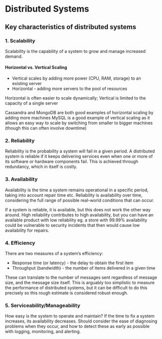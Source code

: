 # Distributed Systems

## Key characteristics of distributed systems

### 1. Scalability

Scalability is the capability of a system to grow and manage increased demand.

#### Horizontal vs. Vertical Scaling

* Vertical scales by adding more power (CPU, RAM, storage) to an existing server&#x20;
* Horizontal - adding more servers to the pool of resources

Horizontal is often easier to scale dynamically; Vertical is limited to the capacity of a single server

Cassandra and MongoDB are both good examples of horizontal scaling by adding more machines MySQL is a good example of vertical scaling as it allows an easy way to scale by switching from smaller to bigger machines (though this can often involve downtime)

### 2. Reliability

Reliability is the probability a system will fail in a given period. A distributed system is reliable if it keeps delivering services even when one or more of its software or hardware components fail. This is achieved through redundancy, which in itself is costly.

### 3. Availability

Availability is the time a system remains operational in a specific period, taking into account repair time etc. Reliability is availability over time, considering the full range of possible real-world conditions that can occur.

If a system is reliable, it is available, but this does not work the other way around. High reliability contributes to high availability, but you can have an available product with low reliability eg. a store with 99.99% availability could be vulnerable to security incidents that then would cause low availability for repairs.

### 4. Efficiency

There are two measures of a system’s efficiency:&#x20;

* Response time (or latency) - the delay to obtain the first item&#x20;
* Throughput (bandwidth) - the number of items delivered in a given time

These can translate to the number of messages sent regardless of message size, and the message size itself. This is arguably too simplistic to measure the performance of distributed systems, but it can be difficult to do this precisely so this rough estimate is considered robust enough.

### 5. Serviceability/Manageability

How easy is the system to operate and maintain? If the time to fix a system increases, its availability decreases. Should consider the ease of diagnosing problems when they occur, and how to detect these as early as possible with logging, monitoring, and alerting.
